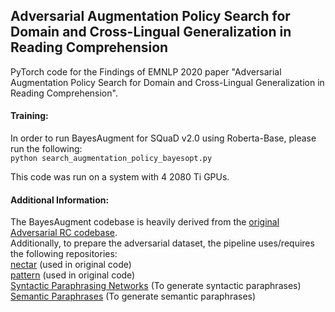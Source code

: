 ## Adversarial Augmentation Policy Search for Domain and Cross-Lingual Generalization in Reading Comprehension

PyTorch code for the Findings of EMNLP 2020 paper "Adversarial Augmentation Policy Search for Domain and Cross-Lingual Generalization in Reading Comprehension".

#### Training:
In order to run BayesAugment for SQuaD v2.0 using Roberta-Base, please run the following:\
```python search_augmentation_policy_bayesopt.py```

This code was run on a system with 4 2080 Ti GPUs.

#### Additional Information:
The BayesAugment codebase is heavily derived from the [original Adversarial RC codebase](https://github.com/robinjia/adversarial-squad). \
Additionally, to prepare the adversarial dataset, the pipeline uses/requires the following repositories:\
[nectar](https://github.com/robinjia/nectar) (used in original code)\
[pattern](https://github.com/clips/pattern) (used in original code)\
[Syntactic Paraphrasing Networks](https://github.com/miyyer/scpn) (To generate syntactic paraphrases)\
[Semantic Paraphrases](https://github.com/nesl/nlp_adversarial_examples) (To generate semantic paraphrases)

